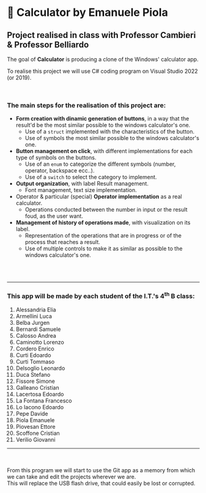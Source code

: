 ﻿# 📂 Calculator by Emanuele Piola
## Project realised in class with Professor Cambieri & Professor Belliardo
The goal of **Calculator** is producing a clone of the Windows' calculator app.

To realise this project we will use C# coding program on Visual Studio 2022 (or 2019).

<br>

### The main steps for the realisation of this project are:
* **Form creation with dinamic generation of buttons**, in a way that the result'd be the most similar possible to the windows calculator's one.
    * Use of a `struct` implemented with the characteristics of the button.
    * Use of symbols the most similar possible to the windows calculator's one.
* **Button management on click**, with different implementations for each type of symbols on the buttons.
    * Use of an `enum` to categorize the different symbols (number, operator, backspace ecc..).
    * Use of a `switch` to select the category to implement.
* **Output organization**, with label Result management.
    * Font management, text size implementation.
* Operator & particular (special) **Operator implementation** as a real calculator.
    * Operations conducted between the number in input or the result foud, as the user want.
* **Management of history of operations made**, with visualization on its label.
    * Representation of the operations that are in progress or of the process that reaches a result.
    * Use of multiple controls to make it as similar as possible to the windows calculator's one.

<br><br>

---

### This app will be made by each student of the I.T.'s 4<sup>th</sup> B class:
1. Alessandria Elia
1. Armellini Luca
1. Belba Jurgen
1. Bernardi Samuele
1. Calosso Andrea
1. Caminotto Lorenzo
1. Cordero Enrico
1. Curti Edoardo
1. Curti Tommaso
1. Delsoglio Leonardo
1. Duca Stefano
1. Fissore Simone
1. Galleano Cristian
1. Lacertosa Edoardo
1. La Fontana Francesco
1. Lo Iacono Edoardo
1. Pepe Davide
1. Piola Emanuele
1. Piovesan Ettore
1. Scoffone Cristian
1. Verilio Giovanni

---
<br><br>
From this program we will start to use the Git app as a memory from which we can take and edit the projects wherever we are. 
<br>
 This will replace the USB flash drive, that could easily be lost or corrupted.
